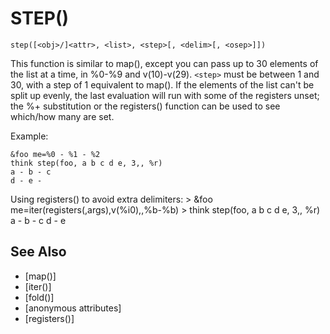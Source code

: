 # STEP()
`step([<obj>/]<attr>, <list>, <step>[, <delim>[, <osep>]])`

  This function is similar to map(), except you can pass up to 30 elements of the list at a time, in %0-%9 and v(10)-v(29). `<step>` must be between 1 and 30, with a step of 1 equivalent to map(). If the elements of the list can't be split up evenly, the last evaluation will run with some of the registers unset; the %+ substitution or the registers() function can be used to see which/how many are set.

  Example:
```
&foo me=%0 - %1 - %2
think step(foo, a b c d e, 3,, %r)
a - b - c
d - e -
```

  Using registers() to avoid extra delimiters:
    > &foo me=iter(registers(,args),v(%i0),,%b-%b)
    > think step(foo, a b c d e, 3,, %r)
    a - b - c
    d - e


## See Also
- [map()]
- [iter()]
- [fold()]
- [anonymous attributes]
- [registers()]

